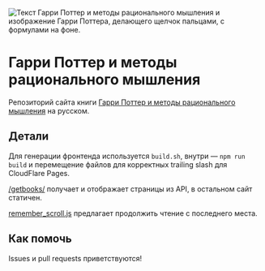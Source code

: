 
![Текст Гарри Поттер и методы рационального мышления и изображение Гарри Поттера, делающего щелчок пальцами, с формулами на фоне.](/static/img/2_cropped.avif)

# Гарри Поттер и методы рационального мышления

Репозиторий сайта книги [Гарри Поттер и методы рационального мышления](https://гпмрм.рф/) на русском.

## Детали

Для генерации фронтенда используется `build.sh`, внутри — `npm run build` и перемещение файлов для корректных trailing slash для CloudFlare Pages.

[/getbooks/](src/pages/getbooks.js) получает и отображает страницы из API, в остальном сайт статичен.

[remember_scroll.js](static/js/remember_scroll.js) предлагает продолжить чтение с последнего места.

## Как помочь

Issues и pull requests приветствуются!
